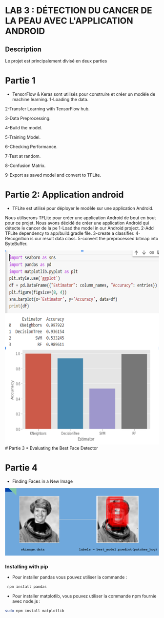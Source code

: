 
  # LAB 3 : DÉTECTION DU CANCER DE LA PEAU AVEC L'APPLICATION ANDROID

## Description

Le projet est principalement divisé en deux parties 


# Partie 1 
* TensorFlow & Keras sont utilisés pour construire et créer un modèle de machine learning.
1-Loading the data.

2-Transfer Learning with TensorFlow hub.

3-Data Preprocessing.

4-Build the model.

5-Training Model.

6-Checking Performance.

7-Test at random.

8-Confusion Matrix.

9-Export as saved model and convert to TFLite.








# Partie 2: Application android 
* TFLite est utilisé pour déployer le modèle sur une application Android.

Nous utiliserons TFLite pour créer une application Android de bout en bout pour ce projet. Nous avons décidé de créer une application Android qui détecte le cancer de la pe
1-Load the model in our Android project.
2-Add TFLite dependency to app/build.gradle file.
3-create a classifier.
4-Recognition is our result data class.
5-convert the preprocessed bitmap into ByteBuffer.

<img src="Ca.PNG" />
# Partie 3
* Evaluating the Best Face Detector

# Partie 4 
* Finding Faces in a New Image









<img src="partie4.PNG"/>






### Installing with pip
*  Pour installer  pandas  vous pouvez utiliser la commande  :
```bash
 npm install pandas
```

* Pour installer  matplotlib, vous pouvez utiliser la commande npm fournie avec node.js :
 ```bash
 sudo npm install matplotlib 
```
